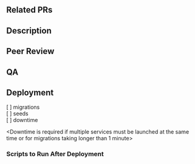 ## Related PRs
<Links to PRs related to this updated and or links to required packages and versions.>

## Description
<What did you change>

## Peer Review
<Detailed instructions for reviewers to verify your update. This section should have all details and data required to validate your update.>
<Please include>
<Screenshots>
<Screen recording>
<List of other piece of code that may break>

## QA
<Instructions for the QA team to validate your change works. Please list new tests required for QA team.>
<This section should include details and data required to test your update.>

## Deployment
[ ] migrations  
[ ] seeds  
[ ] downtime  

<Downtime is required if multiple services must be launched at the same time or for migrations taking longer than 1 minute>

### Scripts to Run After Deployment
